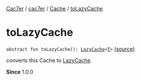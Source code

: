 [Cac7er](../../index.md) / [cac7er](../index.md) / [Cache](index.md) / [toLazyCache](./to-lazy-cache.md)

# toLazyCache

`abstract fun toLazyCache(): `[`LazyCache`](../-lazy-cache/index.md)`<`[`T`](index.md#T)`>` [(source)](http://2wiqua.wcaokaze.com/gitbucket/wcaokaze/Cac7er/blob/master/src/main/java/cac7er/Cache.kt#L69)

converts this Cache to [LazyCache](../-lazy-cache/index.md).

**Since**
1.0.0

